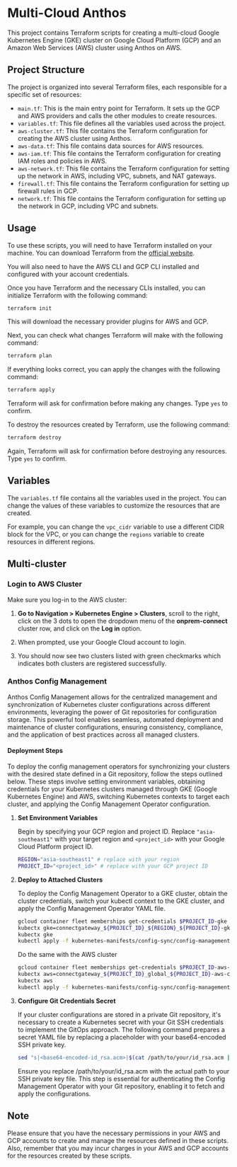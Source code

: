# Multi-Cloud Anthos

This project contains Terraform scripts for creating a multi-cloud Google Kubernetes Engine (GKE) cluster on Google Cloud Platform (GCP) and an Amazon Web Services (AWS) cluster using Anthos on AWS.

## Project Structure

The project is organized into several Terraform files, each responsible for a specific set of resources:

- `main.tf`: This is the main entry point for Terraform. It sets up the GCP and AWS providers and calls the other modules to create resources.
- `variables.tf`: This file defines all the variables used across the project.
- `aws-cluster.tf`: This file contains the Terraform configuration for creating the AWS cluster using Anthos.
- `aws-data.tf`: This file contains data sources for AWS resources.
- `aws-iam.tf`: This file contains the Terraform configuration for creating IAM roles and policies in AWS.
- `aws-network.tf`: This file contains the Terraform configuration for setting up the network in AWS, including VPC, subnets, and NAT gateways.
- `firewall.tf`: This file contains the Terraform configuration for setting up firewall rules in GCP.
- `network.tf`: This file contains the Terraform configuration for setting up the network in GCP, including VPC and subnets.

## Usage

To use these scripts, you will need to have Terraform installed on your machine. You can download Terraform from the [official website](https://www.terraform.io/downloads.html).

You will also need to have the AWS CLI and GCP CLI installed and configured with your account credentials.

Once you have Terraform and the necessary CLIs installed, you can initialize Terraform with the following command:

```bash
terraform init
```

This will download the necessary provider plugins for AWS and GCP.

Next, you can check what changes Terraform will make with the following command:

```bash
terraform plan
```

If everything looks correct, you can apply the changes with the following command:

```bash
terraform apply
```

Terraform will ask for confirmation before making any changes. Type `yes` to confirm.

To destroy the resources created by Terraform, use the following command:

```bash
terraform destroy
```

Again, Terraform will ask for confirmation before destroying any resources. Type `yes` to confirm.

## Variables

The `variables.tf` file contains all the variables used in the project. You can change the values of these variables to customize the resources that are created.

For example, you can change the `vpc_cidr` variable to use a different CIDR block for the VPC, or you can change the `regions` variable to create resources in different regions.

## Multi-cluster

### Login to AWS Cluster
Make sure you log-in to the AWS cluster:

1. **Go to Navigation > Kubernetes Engine > Clusters**, scroll to the right, click on the 3 dots to open the dropdown menu of the **onprem-connect** cluster row, and click on the **Log in** option.

2. When prompted, use your Google Cloud account to login.

3. You should now see two clusters listed with green checkmarks which indicates both clusters are registered successfully.


### Anthos Config Management

Anthos Config Management allows for the centralized management and synchronization of Kubernetes cluster configurations across different environments, leveraging the power of Git repositories for configuration storage. This powerful tool enables seamless, automated deployment and maintenance of cluster configurations, ensuring consistency, compliance, and the application of best practices across all managed clusters.

#### Deployment Steps

To deploy the config management operators for synchronizing your clusters with the desired state defined in a Git repository, follow the steps outlined below. These steps involve setting environment variables, obtaining credentials for your Kubernetes clusters managed through GKE (Google Kubernetes Engine) and AWS, switching Kubernetes contexts to target each cluster, and applying the Config Management Operator configuration.

1. **Set Environment Variables**

   Begin by specifying your GCP region and project ID. Replace `"asia-southeast1"` with your target region and `<project_id>` with your Google Cloud Platform project ID.

   ```sh
   REGION="asia-southeast1" # replace with your region
   PROJECT_ID="<project_id>" # replace with your GCP project ID
   ```
2. **Deploy to Attached Clusters**

    To deploy the Config Management Operator to a GKE cluster, obtain the cluster credentials, switch your kubectl context to the GKE cluster, and apply the Config Management Operator YAML file.

    ```sh
    gcloud container fleet memberships get-credentials $PROJECT_ID-gke --project $PROJECT_ID
    kubectx gke=connectgateway_${PROJECT_ID}_${REGION}_${PROJECT_ID}-gke
    kubectx gke
    kubectl apply -f kubernetes-manifests/config-sync/config-management-operator.yaml
    ```

    Do the same with the AWS cluster
    ```sh
    gcloud container fleet memberships get-credentials $PROJECT_ID-aws-cluster --project $PROJECT_ID
    kubectx aws=connectgateway_${PROJECT_ID}_global_${PROJECT_ID}-aws-cluster
    kubectx aws
    kubectl apply -f kubernetes-manifests/config-sync/config-management-operator.yaml
    ```

3. **Configure Git Credentials Secret**

    If your cluster configurations are stored in a private Git repository, it's necessary to create a Kubernetes secret with your Git SSH credentials to implement the GitOps approach. The following command prepares a secret YAML file by replacing a placeholder with your base64-encoded SSH private key.

    ```sh
    sed "s|<base64-encoded-id_rsa.acm>|$(cat /path/to/your/id_rsa.acm | base64 | tr -d '\n')|g" kubernetes-manifests/config-sync/gitops-secret-ssh.yaml > kubernetes-manifests/config-sync/gitops-secret-ssh-filled.yaml
    ```
    Ensure you replace /path/to/your/id_rsa.acm with the actual path to your SSH private key file. This step is essential for authenticating the Config Management Operator with your Git repository, enabling it to fetch and apply the configurations.
    
## Note

Please ensure that you have the necessary permissions in your AWS and GCP accounts to create and manage the resources defined in these scripts. Also, remember that you may incur charges in your AWS and GCP accounts for the resources created by these scripts.
